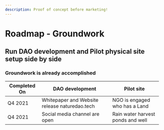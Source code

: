 ```yaml
---
description: Proof of concept before marketing!
---
```


# Roadmap - Groundwork

## Run DAO development and Pilot physical site setup side by side

### Groundwork is already accomplished



| Completed On | DAO development                               | Pilot site                         |
| ------------ | --------------------------------------------- | ---------------------------------- |
| Q4 2021      | Whitepaper and Website release naturedao.tech | NGO is engaged who has a Land      |
| Q4 2021      | Social media channel are open                 | Rain water harvest ponds  and well |
